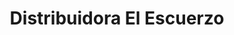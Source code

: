 ---
title: "Distribuidora El Escuerzo"
url: /quetzaltenango/distribuidora-el-escuerzo/
shop: Baustoffe
---
